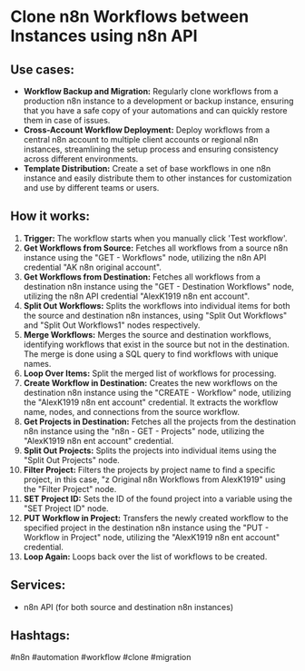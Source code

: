 # Clone n8n Workflows between Instances using n8n API

## Use cases:

- **Workflow Backup and Migration:**  Regularly clone workflows from a production n8n instance to a development or backup instance, ensuring that you have a safe copy of your automations and can quickly restore them in case of issues.
- **Cross-Account Workflow Deployment:**  Deploy workflows from a central n8n account to multiple client accounts or regional n8n instances, streamlining the setup process and ensuring consistency across different environments.
- **Template Distribution:**  Create a set of base workflows in one n8n instance and easily distribute them to other instances for customization and use by different teams or users.

## How it works:

1.  **Trigger:** The workflow starts when you manually click 'Test workflow'.
2.  **Get Workflows from Source:** Fetches all workflows from a source n8n instance using the "GET - Workflows" node, utilizing the n8n API credential "AK n8n original account".
3.  **Get Workflows from Destination:** Fetches all workflows from a destination n8n instance using the "GET - Destination Workflows" node, utilizing the n8n API credential "AlexK1919 n8n ent account".
4.  **Split Out Workflows:** Splits the workflows into individual items for both the source and destination n8n instances, using "Split Out Workflows" and "Split Out Workflows1" nodes respectively.
5.  **Merge Workflows:** Merges the source and destination workflows, identifying workflows that exist in the source but not in the destination. The merge is done using a SQL query to find workflows with unique names.
6.  **Loop Over Items:** Split the merged list of workflows for processing.
7.  **Create Workflow in Destination:** Creates the new workflows on the destination n8n instance using the "CREATE - Workflow" node, utilizing the "AlexK1919 n8n ent account" credential.  It extracts the workflow name, nodes, and connections from the source workflow.
8.  **Get Projects in Destination:** Fetches all the projects from the destination n8n instance using the "n8n - GET - Projects" node, utilizing the "AlexK1919 n8n ent account" credential.
9.  **Split Out Projects:** Splits the projects into individual items using the "Split Out Projects" node.
10. **Filter Project:** Filters the projects by project name to find a specific project, in this case, "z Original n8n Workflows from AlexK1919" using the "Filter Project" node.
11. **SET Project ID:** Sets the ID of the found project into a variable using the "SET Project ID" node.
12. **PUT Workflow in Project:** Transfers the newly created workflow to the specified project in the destination n8n instance using the "PUT - Workflow in Project" node, utilizing the "AlexK1919 n8n ent account" credential.
13. **Loop Again:** Loops back over the list of workflows to be created.

## Services:

-   n8n API (for both source and destination n8n instances)

## Hashtags:

#n8n #automation #workflow #clone #migration
